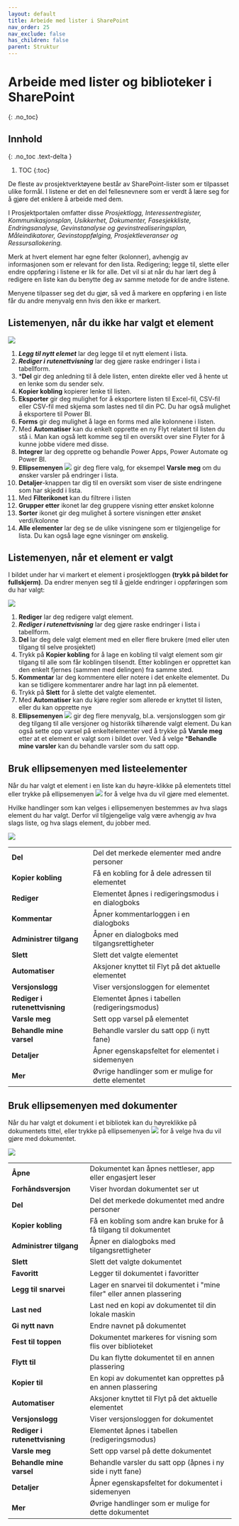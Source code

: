 ```yaml
---
layout: default
title: Arbeide med lister i SharePoint
nav_order: 25
nav_exclude: false
has_children: false
parent: Struktur
---
```


# Arbeide med lister og biblioteker i SharePoint
{: .no_toc}

## Innhold
{: .no_toc .text-delta }

1. TOC
{:toc}

De fleste av prosjektverktøyene består av SharePoint-lister som er tilpasset ulike formål. I listene er det en del fellesnevnere som er verdt å lære seg for å gjøre det enklere å arbeide med dem.

I Prosjektportalen omfatter disse *Prosjektlogg, Interessentregister, Kommunikasjonsplan, Usikkerhet, Dokumenter, Fasesjekkliste, Endringsanalyse, Gevinstanalyse og gevinstrealiseringsplan, Måleindikatorer, Gevinstoppfølging, Prosjektleveranser og Ressursallokering.*

Merk at hvert element har egne felter (kolonner), avhengig av
informasjonen som er relevant for den lista. Redigering; legge til, slette eller endre oppføring i listene er lik for alle. Det vil si at når du har lært deg å redigere en liste kan du benytte deg av samme metode for de andre listene.

Menyene tilpasser seg det du gjør, så ved å markere en oppføring i en liste får du andre menyvalg enn hvis den ikke er markert.



## Listemenyen, når du ikke har valgt et element

![](./media/2.5-Listemeny.png)

1.  ***Legg til nytt elemet*** lar deg legge til et nytt element i lista.
2.  ***Rediger i rutenettvisning*** lar deg gjøre raske endringer i lista i tabellform.
3.  ***Del** gir deg anledning til å dele listen, enten direkte eller ved å hente ut en lenke som du sender selv.
4.  **Kopier kobling** kopierer lenke til listen.
5.  **Eksporter** gir deg mulighet for å eksportere listen til Excel-fil, CSV-fil eller CSV-fil med skjema som lastes ned til din PC. Du har også mulighet å eksportere til Power BI.
6.  **Forms** gir deg mulighet å lage en forms med alle kolonnene i listen.
7.  Med **Automatiser** kan du enkelt opprette en ny Flyt relatert til listen du stå i. Man kan også lett komme seg til en oversikt over sine Flyter for å kunne jobbe videre med disse.
8.  **Integrer** lar deg opprette og behandle Power Apps, Power Automate og Power BI.
9.  **Ellipsemenyen** ![](./media/2-Elipsemeny.png) gir deg flere valg, for eksempel **Varsle meg** om du ønsker varsler på endringer i lista.
10.  **Detaljer**-knappen tar dig til en oversikt som viser de siste endringene som har skjedd i lista.
11.  Med **Filterikonet** kan du filtrere i listen
12.  **Grupper etter** ikonet lar deg gruppere visning etter ønsket kolonne
13.  **Sorter** ikonet gir deg mulighet å sortere visningen etter ønsket verdi/kolonne
14.  **Alle elementer** lar deg se de ulike visningene som er tilgjengelige for lista. Du kan også lage egne visninger om ønskelig.



## Listemenyen, når et element er valgt

I bildet under har vi markert et element i prosjektloggen **(trykk på bildet for fullskjerm)**. Da endrer menyen seg til å gjelde endringer i oppføringen som du har valgt:

![](./media/2.5-ListemenyValgt.png)

1.  **Rediger** lar deg redigere valgt element.
2.  ***Rediger i rutenettvisning*** lar deg gjøre raske endringer i lista i tabellform.
3.  **Del** lar deg dele valgt element med en eller flere brukere (med eller uten tilgang til selve prosjektet)
4.  Trykk på **Kopier kobling** for å lage en kobling til valgt element som gir tilgang til alle som får koblingen tilsendt. Etter koblingen er opprettet kan den enkelt fjernes (sammen med delingen) fra samme sted.
5. **Kommentar** lar deg kommentere eller notere i det enkelte elementet. Du kan se tidligere kommentarer andre har lagt inn på elementet. 
6.  Trykk på **Slett** for å slette det valgte elementet.
7.  Med **Automatiser** kan du kjøre regler som allerede er knyttet til listen, eller du kan opprette nye
8.  **Ellipsemenyen** ![](./media/2-Elipsemeny.png) gir deg flere menyvalg, bl.a. versjonsloggen som gir deg tilgang til alle versjoner og historikk tilhørende valgt element. Du kan også sette opp varsel på enkeltelementer ved å trykke på **Varsle meg** etter at et element er valgt som i bildet over. Ved å velge ***Behandle mine varsler** kan du behandle varsler som du satt opp.



## Bruk ellipsemenyen med listeelementer

Når du har valgt et element i en liste kan du høyre-klikke på elementets tittel eller trykke på ellipsemenyen ![](./media/2-Elipsemeny.png) for å velge hva du vil gjøre med elementet.

Hvilke handlinger som kan velges i ellipsemenyen bestemmes av hva slags element du har valgt. Derfor vil tilgjengelige valg være avhengig av hva slags liste, og hva slags element, du jobber med.

![](./media/2.5-ListeelementElipsemeny.png)


|                                   |                                                           | 
| --------------------------------- | --------------------------------------------------------- | 
| **Del**                           | Del det merkede elementer med andre personer              | 
| **Kopier kobling**                | Få en kobling for å dele adressen til elementet           |
| **Rediger**                       | Elementet åpnes i redigeringsmodus i en dialogboks        |
| **Kommentar**                     | Åpner kommentarloggen i en dialogboks                     | 
| **Administrer tilgang**           | Åpner en dialogboks med tilgangsrettigheter               |
| **Slett**                         | Slett det valgte elementet                                |
| **Automatiser**                   | Aksjoner knyttet til Flyt på det aktuelle elementet       |
| **Versjonslogg**                  | Viser versjonsloggen for elementet                        | 
| **Rediger i rutenettvisning**     | Elementet åpnes i tabellen (redigeringsmodus)             |
| **Varsle meg**                    | Sett opp varsel på elementet                              |
| **Behandle mine varsel**          | Behandle varsler du satt opp (i nytt fane)                | 
| **Detaljer**                      | Åpner egenskapsfeltet for elementet i sidemenyen          |
| **Mer**                           | Øvrige handlinger som er mulige for dette elementet       |



 
 ## Bruk ellipsemenyen med dokumenter

Når du har valgt et dokument i et bibliotek kan du høyreklikke på dokumentets tittel, eller trykke på ellipsemenyen ![](./media/2-Elipsemeny.png) for å velge hva du vil gjøre med dokumentet.

![](./media/2.5-DokumentElipsemeny.png)


|                                   |                                                                          | 
| ------------------------          | -------------------------------------------------------------------------| 
| **Åpne**                          | Dokumentet kan åpnes nettleser, app eller engasjert leser                |
| **Forhåndsversjon**               | Viser hvordan dokumentet ser ut                                          |                          
| **Del**                           | Del det merkede dokumentet med andre personer                            |                          
| **Kopier kobling**                | Få en kobling som andre kan bruke for å få tilgang til dokumentet        |                          
| **Administrer tilgang**           | Åpner en dialogboks med tilgangsrettigheter                              |
| **Slett**                         | Slett det valgte dokumentet                                              | 
| **Favoritt**                      | Legger til dokumentet i favoritter                                       |
| **Legg til snarvei**              | Lager en snarvei til dokumentet i "mine filer" eller annen plassering    |
| **Last ned**                      | Last ned en kopi av dokumentet til din lokale maskin                     |                                                    
| **Gi nytt navn**                  | Endre navnet på dokumentet                                               |                          
| **Fest til toppen**               | Dokumentet markeres for visning som flis over biblioteket                |                          
| **Flytt til**                     | Du kan flytte dokumentet til en annen plassering                         |                          
| **Kopier til**                    | En kopi av dokumentet kan opprettes på en annen plassering               |                          
| **Automatiser**                   | Aksjoner knyttet til Flyt på det aktuelle elementet                      |
| **Versjonslogg**                  | Viser versjonsloggen for dokumentet                                      |                          
| **Rediger i rutenettvisning**     | Elementet åpnes i tabellen (redigeringsmodus)                            |
| **Varsle meg**                    | Sett opp varsel på dette dokumentet                                      |                          
| **Behandle mine varsel**          | Behandle varsler du satt opp (åpnes i ny side i nytt fane)               |                                                  
| **Detaljer**                      | Åpner egenskapsfeltet for dokumentet i sidemenyen                        |
| **Mer**                           | Øvrige handlinger som er mulige for dette dokumentet                     |
